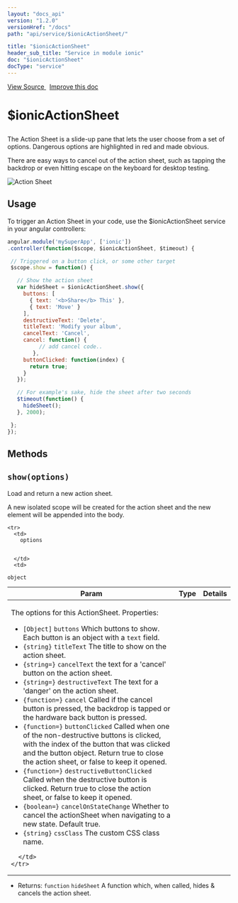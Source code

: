 ```yaml
---
layout: "docs_api"
version: "1.2.0"
versionHref: "/docs"
path: "api/service/$ionicActionSheet/"

title: "$ionicActionSheet"
header_sub_title: "Service in module ionic"
doc: "$ionicActionSheet"
docType: "service"
---
```


<div class="improve-docs">
  <a href='http://github.com/driftyco/ionic/tree/master/js/angular/service/actionSheet.js#L1'>
    View Source
  </a>
  &nbsp;
  <a href='http://github.com/driftyco/ionic/edit/master/js/angular/service/actionSheet.js#L1'>
    Improve this doc
  </a>
</div>




<h1 class="api-title">

  $ionicActionSheet



</h1>





The Action Sheet is a slide-up pane that lets the user choose from a set of options.
Dangerous options are highlighted in red and made obvious.

There are easy ways to cancel out of the action sheet, such as tapping the backdrop or even
hitting escape on the keyboard for desktop testing.

![Action Sheet](http://ionicframework.com.s3.amazonaws.com/docs/controllers/actionSheet.gif)









## Usage
To trigger an Action Sheet in your code, use the $ionicActionSheet service in your angular controllers:

```js
angular.module('mySuperApp', ['ionic'])
.controller(function($scope, $ionicActionSheet, $timeout) {

 // Triggered on a button click, or some other target
 $scope.show = function() {

   // Show the action sheet
   var hideSheet = $ionicActionSheet.show({
     buttons: [
       { text: '<b>Share</b> This' },
       { text: 'Move' }
     ],
     destructiveText: 'Delete',
     titleText: 'Modify your album',
     cancelText: 'Cancel',
     cancel: function() {
          // add cancel code..
        },
     buttonClicked: function(index) {
       return true;
     }
   });

   // For example's sake, hide the sheet after two seconds
   $timeout(function() {
     hideSheet();
   }, 2000);

 };
});
```


  

  
## Methods

<div id="show"></div>
<h2>
  <code>show(options)</code>

</h2>

Load and return a new action sheet.

A new isolated scope will be created for the
action sheet and the new element will be appended into the body.



<table class="table" style="margin:0;">
  <thead>
    <tr>
      <th>Param</th>
      <th>Type</th>
      <th>Details</th>
    </tr>
  </thead>
  <tbody>
    
    <tr>
      <td>
        options
        
        
      </td>
      <td>
        
  <code>object</code>
      </td>
      <td>
        <p>The options for this ActionSheet. Properties:</p>
<ul>
<li><code>[Object]</code> <code>buttons</code> Which buttons to show.  Each button is an object with a <code>text</code> field.</li>
<li><code>{string}</code> <code>titleText</code> The title to show on the action sheet.</li>
<li><code>{string=}</code> <code>cancelText</code> the text for a &#39;cancel&#39; button on the action sheet.</li>
<li><code>{string=}</code> <code>destructiveText</code> The text for a &#39;danger&#39; on the action sheet.</li>
<li><code>{function=}</code> <code>cancel</code> Called if the cancel button is pressed, the backdrop is tapped or
 the hardware back button is pressed.</li>
<li><code>{function=}</code> <code>buttonClicked</code> Called when one of the non-destructive buttons is clicked,
 with the index of the button that was clicked and the button object. Return true to close
 the action sheet, or false to keep it opened.</li>
<li><code>{function=}</code> <code>destructiveButtonClicked</code> Called when the destructive button is clicked.
 Return true to close the action sheet, or false to keep it opened.</li>
<li><code>{boolean=}</code> <code>cancelOnStateChange</code> Whether to cancel the actionSheet when navigating
to a new state.  Default true.</li>
<li><code>{string}</code> <code>cssClass</code> The custom CSS class name.</li>
</ul>

        
      </td>
    </tr>
    
  </tbody>
</table>






* Returns: 
  <code>function</code> `hideSheet` A function which, when called, hides & cancels the action sheet.



  
  






